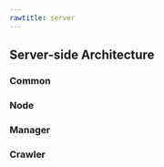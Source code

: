 ```yaml
---
rawtitle: server
---
```


## Server-side Architecture ##

### Common ###

### Node ###

### Manager ###

### Crawler ###

